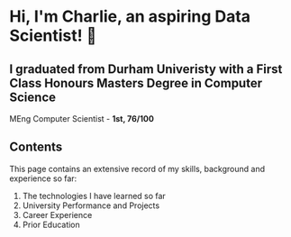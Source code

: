 # Hi, I'm Charlie, an aspiring Data Scientist! 👋

## I graduated from Durham Univeristy with a First Class Honours Masters Degree in Computer Science 

MEng Computer Scientist - **1st, 76/100**


## Contents 

This page contains an extensive record of my skills, background and experience so far:

1. The technologies I have learned so far
2. University Performance and Projects
3. Career Experience
4. Prior Education




